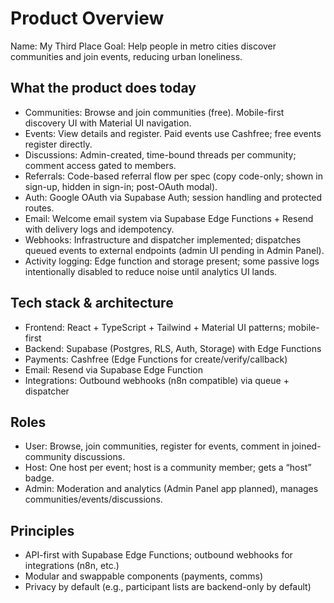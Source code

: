 # Product Overview

Name: My Third Place
Goal: Help people in metro cities discover communities and join events, reducing urban loneliness.

## What the product does today
- Communities: Browse and join communities (free). Mobile-first discovery UI with Material UI navigation.
- Events: View details and register. Paid events use Cashfree; free events register directly.
- Discussions: Admin-created, time-bound threads per community; comment access gated to members.
- Referrals: Code-based referral flow per spec (copy code-only; shown in sign-up, hidden in sign-in; post-OAuth modal).
- Auth: Google OAuth via Supabase Auth; session handling and protected routes.
- Email: Welcome email system via Supabase Edge Functions + Resend with delivery logs and idempotency.
- Webhooks: Infrastructure and dispatcher implemented; dispatches queued events to external endpoints (admin UI pending in Admin Panel).
- Activity logging: Edge function and storage present; some passive logs intentionally disabled to reduce noise until analytics UI lands.

## Tech stack & architecture
- Frontend: React + TypeScript + Tailwind + Material UI patterns; mobile-first
- Backend: Supabase (Postgres, RLS, Auth, Storage) with Edge Functions
- Payments: Cashfree (Edge Functions for create/verify/callback)
- Email: Resend via Supabase Edge Function
- Integrations: Outbound webhooks (n8n compatible) via queue + dispatcher

## Roles
- User: Browse, join communities, register for events, comment in joined-community discussions.
- Host: One host per event; host is a community member; gets a “host” badge.
- Admin: Moderation and analytics (Admin Panel app planned), manages communities/events/discussions.

## Principles
- API-first with Supabase Edge Functions; outbound webhooks for integrations (n8n, etc.)
- Modular and swappable components (payments, comms)
- Privacy by default (e.g., participant lists are backend-only by default)

